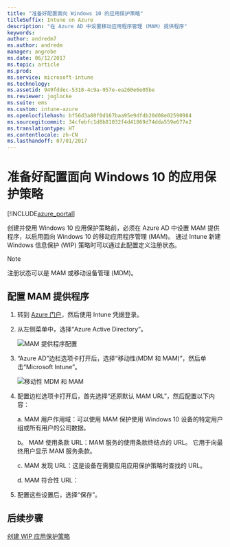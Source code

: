 ```yaml
---
title: "准备好配置面向 Windows 10 的应用保护策略"
titleSuffix: Intune on Azure
description: "在 Azure AD 中设置移动应用程序管理 (MAM) 提供程序"
keywords: 
author: andredm7
ms.author: andredm
manager: angrobe
ms.date: 06/12/2017
ms.topic: article
ms.prod: 
ms.service: microsoft-intune
ms.technology: 
ms.assetid: 949fddec-5318-4c9a-957e-ea260e6e05be
ms.reviewer: joglocke
ms.suite: ems
ms.custom: intune-azure
ms.openlocfilehash: bf56d3a80f0d167baa95e9dfdb20d08e02590984
ms.sourcegitcommit: 34cfebfc1d8b81032f4d41869d74dda559e677e2
ms.translationtype: HT
ms.contentlocale: zh-CN
ms.lasthandoff: 07/01/2017
---
```

# <a name="get-ready-to-configure-app-protection-policies-for-windows-10"></a>准备好配置面向 Windows 10 的应用保护策略

[!INCLUDE[azure_portal](./includes/azure_portal.md)]

创建并使用 Windows 10 应用保护策略前，必须在 Azure AD 中设置 MAM 提供程序，以启用面向 Windows 10 的移动应用程序管理 (MAM)。 通过 Intune 新建 Windows 信息保护 (WIP) 策略时可以通过此配置定义注册状态。

> [!NOTE]
> 注册状态可以是 MAM 或移动设备管理 (MDM)。

## <a name="to-configure-the-mam-provider"></a>配置 MAM 提供程序

1.  转到 [Azure 门户](https://portal.azure.com/)，然后使用 Intune 凭据登录。

2.  从左侧菜单中，选择“Azure Active Directory”。

    ![MAM 提供程序配置](./media/mam-provider-sc-1.png)

3.  “Azure AD”边栏选项卡打开后，选择“移动性(MDM 和 MAM)”，然后单击“Microsoft Intune”。

    ![移动性 MDM 和 MAM](./media/mam-provider-sc-1.png)

4.  配置边栏选项卡打开后，首先选择“还原默认 MAM URL”，然后配置以下内容：

    a.  MAM 用户作用域：可以使用 MAM 保护使用 Windows 10 设备的特定用户组或所有用户的公司数据。

    b。  MAM 使用条款 URL：MAM 服务的使用条款终结点的 URL。 它用于向最终用户显示 MAM 服务条款。

    c.  MAM 发现 URL：这是设备在需要应用应用保护策略时查找的 URL。

    d.  MAM 符合性 URL：

5.  配置这些设置后，选择“保存”。

## <a name="next-steps"></a>后续步骤

[创建 WIP 应用保护策略](windows-information-protection-policy-create.md)

